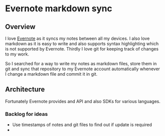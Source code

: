 # Evernote markdown sync

## Overview

I love [Evernote](https://evernote.com/intl/de/pricing/) as it syncs my notes between all my devices. I also love markdown as it is easy to write and also supports syntax highlighting which is not supported by Evernote. Thirdly I love git for keeping track of changes to my work.

So I searched for a way to write my notes as markdown files, store them in git and sync that repository to my Evernote account automatically whenever I change a markdown file and commit it in git.

## Architecture

Fortunately Evernote provides and API and also SDKs for various languages.

### Backlog for ideas

* Use timestamps of notes and git files to find out if update is required
* 

